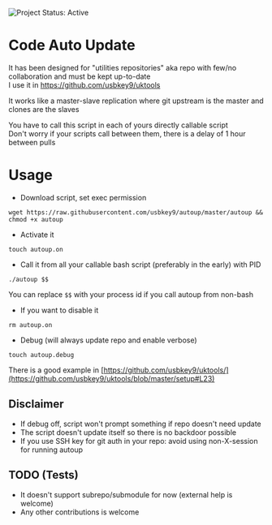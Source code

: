 ![Project Status: Active][Project Status Image]

Code Auto Update
===========================

It has been designed for "utilities repositories" aka repo with few/no collaboration and must be kept up-to-date<br>
I use it in https://github.com/usbkey9/uktools

It works like a master-slave replication where git upstream is the master and clones are the slaves

You have to call this script in each of yours directly callable script<br>
Don't worry if your scripts call between them, there is a delay of 1 hour between pulls

# Usage

* Download script, set exec permission
``` 
wget https://raw.githubusercontent.com/usbkey9/autoup/master/autoup && chmod +x autoup
```

* Activate it
``` 
touch autoup.on
```

* Call it from all your callable bash script (preferably in the early) with PID

```
./autoup $$
```
You can replace `$$` with your process id if you call autoup from non-bash

* If you want to disable it

```
rm autoup.on
```

* Debug (will always update repo and enable verbose)

```
touch autoup.debug
```

There is a good example in [https://github.com/usbkey9/uktools/](https://github.com/usbkey9/uktools/blob/master/setup#L23) 

## Disclaimer

* If debug off, script won't prompt something if repo doesn't need update 
* The script doesn't update itself so there is no backdoor possible
* If you use SSH key for git auth in your repo: avoid using non-X-session for running autoup

## TODO (Tests)

* It doesn't support subrepo/submodule for now (external help is welcome)
* Any other contributions is welcome


[Project Status Image]: https://img.shields.io/badge/project-active-green.svg "Project Status: Active"
